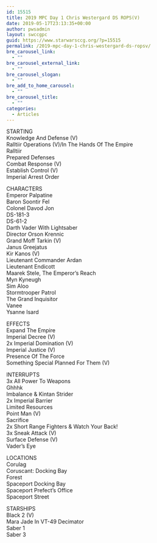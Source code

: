 ```yaml
---
id: 15515
title: 2019 MPC Day 1 Chris Westergard DS ROPS(V)
date: 2019-05-17T23:13:35+00:00
author: pwsadmin
layout: swccgpc
guid: https://www.starwarsccg.org/?p=15515
permalink: /2019-mpc-day-1-chris-westergard-ds-ropsv/
bre_carousel_link:
  - ""
bre_carousel_external_link:
  - ""
bre_carousel_slogan:
  - ""
bre_add_to_home_carousel:
  - ""
bre_carousel_title:
  - ""
categories:
  - Articles
---
```

STARTING  
Knowledge And Defense (V)  
Ralltiir Operations (V)/In The Hands Of The Empire  
Ralltiir  
Prepared Defenses  
Combat Response (V)  
Establish Control (V)  
Imperial Arrest Order

CHARACTERS  
Emperor Palpatine  
Baron Soontir Fel  
Colonel Davod Jon  
DS-181-3  
DS-61-2  
Darth Vader With Lightsaber  
Director Orson Krennic  
Grand Moff Tarkin (V)  
Janus Greejatus  
Kir Kanos (V)  
Lieutenant Commander Ardan  
Lieutenant Endicott  
Maarek Stele, The Emperor&#8217;s Reach  
Myn Kyneugh  
Sim Aloo  
Stormtrooper Patrol  
The Grand Inquisitor  
Vanee  
Ysanne Isard

EFFECTS  
Expand The Empire  
Imperial Decree (V)  
2x Imperial Domination (V)  
Imperial Justice (V)  
Presence Of The Force  
Something Special Planned For Them (V)

INTERRUPTS  
3x All Power To Weapons  
Ghhhk  
Imbalance & Kintan Strider  
2x Imperial Barrier  
Limited Resources  
Point Man (V)  
Sacrifice  
2x Short Range Fighters & Watch Your Back!  
3x Sneak Attack (V)  
Surface Defense (V)  
Vader&#8217;s Eye

LOCATIONS  
Corulag  
Coruscant: Docking Bay  
Forest  
Spaceport Docking Bay  
Spaceport Prefect&#8217;s Office  
Spaceport Street

STARSHIPS  
Black 2 (V)  
Mara Jade In VT-49 Decimator  
Saber 1  
Saber 3